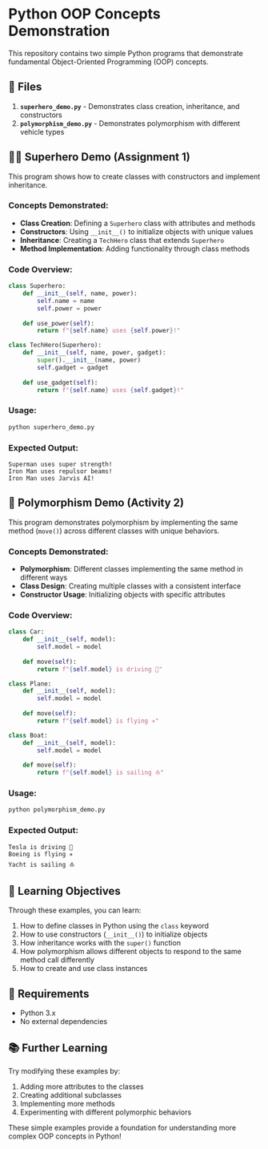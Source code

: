 # Python OOP Concepts Demonstration

This repository contains two simple Python programs that demonstrate fundamental Object-Oriented Programming (OOP) concepts.

## 📁 Files

1. **`superhero_demo.py`** - Demonstrates class creation, inheritance, and constructors
2. **`polymorphism_demo.py`** - Demonstrates polymorphism with different vehicle types

## 🦸‍♂️ Superhero Demo (Assignment 1)

This program shows how to create classes with constructors and implement inheritance.

### Concepts Demonstrated:
- **Class Creation**: Defining a `Superhero` class with attributes and methods
- **Constructors**: Using `__init__()` to initialize objects with unique values
- **Inheritance**: Creating a `TechHero` class that extends `Superhero`
- **Method Implementation**: Adding functionality through class methods

### Code Overview:
```python
class Superhero:
    def __init__(self, name, power):
        self.name = name
        self.power = power
    
    def use_power(self):
        return f"{self.name} uses {self.power}!"

class TechHero(Superhero):
    def __init__(self, name, power, gadget):
        super().__init__(name, power)
        self.gadget = gadget
    
    def use_gadget(self):
        return f"{self.name} uses {self.gadget}!"
```

### Usage:
```bash
python superhero_demo.py
```

### Expected Output:
```
Superman uses super strength!
Iron Man uses repulsor beams!
Iron Man uses Jarvis AI!
```

## 🚗 Polymorphism Demo (Activity 2)

This program demonstrates polymorphism by implementing the same method (`move()`) across different classes with unique behaviors.

### Concepts Demonstrated:
- **Polymorphism**: Different classes implementing the same method in different ways
- **Class Design**: Creating multiple classes with a consistent interface
- **Constructor Usage**: Initializing objects with specific attributes

### Code Overview:
```python
class Car:
    def __init__(self, model):
        self.model = model
    
    def move(self):
        return f"{self.model} is driving 🚗"

class Plane:
    def __init__(self, model):
        self.model = model
    
    def move(self):
        return f"{self.model} is flying ✈️"

class Boat:
    def __init__(self, model):
        self.model = model
    
    def move(self):
        return f"{self.model} is sailing ⛵"
```

### Usage:
```bash
python polymorphism_demo.py
```

### Expected Output:
```
Tesla is driving 🚗
Boeing is flying ✈️
Yacht is sailing ⛵
```

## 🎯 Learning Objectives

Through these examples, you can learn:

1. How to define classes in Python using the `class` keyword
2. How to use constructors (`__init__()`) to initialize objects
3. How inheritance works with the `super()` function
4. How polymorphism allows different objects to respond to the same method call differently
5. How to create and use class instances

## 🔧 Requirements

- Python 3.x
- No external dependencies

## 📚 Further Learning

Try modifying these examples by:
1. Adding more attributes to the classes
2. Creating additional subclasses
3. Implementing more methods
4. Experimenting with different polymorphic behaviors

These simple examples provide a foundation for understanding more complex OOP concepts in Python!
